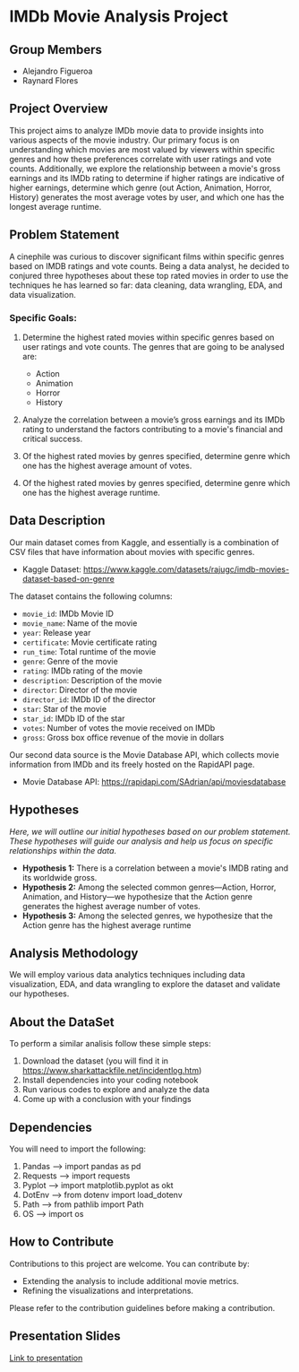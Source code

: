 # IMDb Movie Analysis Project

## Group Members
- Alejandro Figueroa
- Raynard Flores
  
## Project Overview
This project aims to analyze IMDb movie data to provide insights into various aspects of the movie industry. Our primary focus is on understanding which movies are most valued by viewers within specific genres and how these preferences correlate with user ratings and vote counts. Additionally, we explore the relationship between a movie's gross earnings and its IMDb rating to determine if higher ratings are indicative of higher earnings, determine which genre (out Action, Animation, Horror, History) generates the most average votes by user, and which one has the longest average runtime.

## Problem Statement
A cinephile was curious to discover significant films within specific genres based on IMDB ratings and vote counts. Being a data analyst, he decided to conjured three hypotheses about these top rated movies in order to use
the techniques he has learned so far: data cleaning, data wrangling, EDA, and data visualization. 

### Specific Goals:
1. Determine the highest rated movies within specific genres based on user ratings and vote counts. The genres that are going to be analysed are:
   - Action
   - Animation
   - Horror
   - History
     
2. Analyze the correlation between a movie’s gross earnings and its IMDb rating to understand the factors contributing to a movie's financial and critical success.
3. Of the highest rated movies by genres specified, determine genre which one has the highest average amount of votes.
4. Of the highest rated movies by genres specified, determine genre which one has the highest average runtime.

## Data Description
Our main dataset comes from Kaggle, and essentially is a combination of CSV files that have information about movies with specific genres. 

 - Kaggle Dataset: https://www.kaggle.com/datasets/rajugc/imdb-movies-dataset-based-on-genre

The dataset contains the following columns:
- `movie_id`: IMDb Movie ID
- `movie_name`: Name of the movie
- `year`: Release year
- `certificate`: Movie certificate rating
- `run_time`: Total runtime of the movie
- `genre`: Genre of the movie
- `rating`: IMDb rating of the movie
- `description`: Description of the movie
- `director`: Director of the movie
- `director_id`: IMDb ID of the director
- `star`: Star of the movie
- `star_id`: IMDb ID of the star
- `votes`: Number of votes the movie received on IMDb
- `gross`: Gross box office revenue of the movie in dollars

Our second data source is the Movie Database API, which collects movie information from IMDb and its freely hosted on the RapidAPI page.

  - Movie Database API: https://rapidapi.com/SAdrian/api/moviesdatabase

## Hypotheses
*Here, we will outline our initial hypotheses based on our problem statement. These hypotheses will guide our analysis and help us focus on specific relationships within the data.*

- **Hypothesis 1:** There is a correlation between a movie's IMDB rating and its worldwide gross.
- **Hypothesis 2:** Among the selected common genres—Action, Horror, Animation, and History—we hypothesize that the Action genre generates the highest average number of votes.
- **Hypothesis 3:** Among the selected genres, we hypothesize that the Action genre has the highest average runtime

## Analysis Methodology
We will employ various data analytics techniques including data visualization, EDA, and data wrangling to explore the dataset and validate our hypotheses.

## About the DataSet
To perform a similar analisis follow these simple steps:
1.  Download the dataset (you will find it in https://www.sharkattackfile.net/incidentlog.htm)
2.  Install dependencies into your coding notebook
3.  Run various codes to explore and analyze the data
4.  Come up with a conclusion with your findings

## Dependencies
You will need to import the following:
1. Pandas --> import pandas as pd
2. Requests --> import requests
4. Pyplot --> import matplotlib.pyplot as okt
5. DotEnv --> from dotenv import load_dotenv
6. Path --> from pathlib import Path
7. OS --> import os

## How to Contribute
Contributions to this project are welcome. You can contribute by:
- Extending the analysis to include additional movie metrics.
- Refining the visualizations and interpretations.

Please refer to the contribution guidelines before making a contribution.

## Presentation Slides
[Link to presentation](https://docs.google.com/presentation/d/1ATmncnO1b7QPUmGnZ4c7Y8uMyYl-sD0tpf9TJMTSLbw/edit?usp=sharing)
